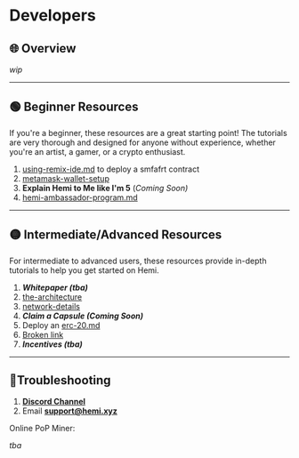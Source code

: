 # Developers

## 🌐 Overview

_wip_

***

## 🟢 Beginner Resources

If you're a beginner, these resources are a great starting point! The tutorials are very thorough and designed for anyone without experience, whether you're an artist, a gamer, or a crypto enthusiast.&#x20;

1. [using-remix-ide.md](../../how-to-tutorials/using-remix-ide.md "mention") to deploy a smfafrt contract
2. [metamask-wallet-setup](../../how-to-tutorials/metamask-wallet-setup/ "mention")
3. **Explain Hemi to Me like I'm 5** (_Coming Soon)_
4. [hemi-ambassador-program.md](../../additional-resources/hemi-ambassador-program.md "mention")

***

## 🟡 Intermediate/Advanced Resources

For intermediate to advanced users, these resources provide in-depth tutorials to help you get started on Hemi.

1. _**Whitepaper (tba)**_
2. [the-architecture](../../foundational-topics/the-architecture/ "mention")
3. [network-details](../network-details/ "mention")
4. _**Claim a Capsule (Coming Soon)**_
5. Deploy an [erc-20.md](../../how-to-tutorials/erc-20.md "mention")
6. [Broken link](broken-reference "mention")
7. _**Incentives (tba)**_

***

## 📐Troubleshooting

1. [**Discord Channel**](https://discord.com/channels/1202677849887080508/1217860733820469298)
2. Email [**support@hemi.xyz**](mailto:support@hemi.xyz)







Online PoP Miner:

_tba_
